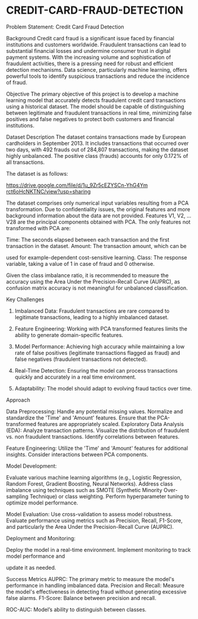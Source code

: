 # CREDIT-CARD-FRAUD-DETECTION

Problem Statement: Credit Card Fraud
Detection

Background
Credit card fraud is a significant issue faced by financial
institutions and customers worldwide. Fraudulent
transactions can lead to substantial financial losses and
undermine consumer trust in digital payment systems. With
the increasing volume and sophistication of fraudulent
activities, there is a pressing need for robust and efficient
detection mechanisms. Data science, particularly machine
learning, offers powerful tools to identify suspicious
transactions and reduce the incidence of fraud.

Objective
The primary objective of this project is to develop a machine
learning model that accurately detects fraudulent credit card
transactions using a historical dataset. The model should be
capable of distinguishing between legitimate and fraudulent
transactions in real time, minimizing false positives and
false negatives to protect both customers and financial
institutions.

Dataset Description
The dataset contains transactions made by European
cardholders in September 2013. It includes transactions that
occurred over two days, with 492 frauds out of 284,807
transactions, making the dataset highly unbalanced. The
positive class (frauds) accounts for only 0.172% of all
transactions.

The dataset is as follows:

[https://drive.google.com/file/d/1u_9Zr5cEZYSCn-YhG4Ym
rct6oHcNKTNC/view?usp=sharing](https://drive.google.com/drive/folders/1UTCKqFQvgVwo04qY5_TKxwBjPnZBSB_7?usp=sharing)

The dataset comprises only numerical input variables
resulting from a PCA transformation. Due to confidentiality
issues, the original features and more background
information about the data are not provided. Features V1,
V2, ... V28 are the principal
components obtained with PCA. The only features not
transformed with PCA are:

Time: The seconds elapsed between each
transaction and the first transaction in the dataset.
Amount: The transaction amount, which can be

used for example-dependent cost-sensitive learning.
Class: The response variable, taking a value of 1 in
case of fraud and 0 otherwise.

Given the class imbalance ratio, it is recommended to
measure the accuracy using the Area Under the
Precision-Recall Curve (AUPRC), as confusion matrix
accuracy is not meaningful for unbalanced classification.

Key Challenges

1. Imbalanced Data: Fraudulent transactions are
rare compared to legitimate transactions, leading to a
highly imbalanced dataset.
2. Feature Engineering: Working with PCA
transformed features limits the ability to generate
domain-specific features.

3. Model Performance: Achieving high accuracy
while maintaining a low rate of false positives (legitimate
transactions flagged as fraud) and false negatives
(fraudulent transactions not detected).
4. Real-Time Detection: Ensuring the model can
process transactions quickly and accurately in a real time
environment.

5. Adaptability: The model should adapt to
evolving fraud tactics over time.

Approach

Data Preprocessing:
Handle any potential missing values.
Normalize and standardize the 'Time' and 'Amount'
features.
Ensure that the PCA-transformed features are
appropriately scaled.
Exploratory Data Analysis (EDA):
Analyze transaction patterns.
Visualize the distribution of fraudulent vs. non
fraudulent transactions.
Identify correlations between features.

Feature Engineering:
Utilize the 'Time' and 'Amount' features for additional
insights.
Consider interactions between PCA components.

Model Development:

Evaluate various machine learning algorithms (e.g., Logistic
Regression, Random Forest, Gradient Boosting, Neural
Networks).
Address class imbalance using techniques such as
SMOTE (Synthetic Minority Over-sampling Technique)
or class weighting.
Perform hyperparameter tuning to optimize model
performance.

Model Evaluation:
Use cross-validation to assess model robustness.
Evaluate performance using metrics such as Precision,
Recall, F1-Score, and particularly the Area Under the
Precision-Recall Curve (AUPRC).

Deployment and Monitoring:

Deploy the model in a real-time environment.
Implement monitoring to track model performance and

update it as needed.

Success Metrics
AUPRC: The primary metric to measure the model's
performance in handling imbalanced data. Precision
and Recall: Measure the model's effectiveness in
detecting fraud without generating excessive false
alarms.
F1-Score: Balance between precision and recall.

ROC-AUC: Model’s ability to distinguish between
classes.
